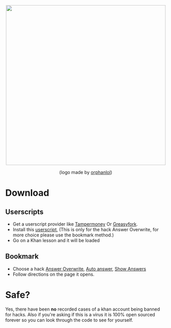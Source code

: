 <p align="center">
<img src="https://github.com/ilytobias/Khan-Destroyer/assets/165577429/fcd7fa24-a62c-46c8-bc02-78463bd4c64a"/ width="500" height="500"><div align="center">

  (logo made by [orphanlol](https://github.com/orphanlol))
</div>

# Download

## Userscripts

* Get a userscript provider like [Tampermoney](https://chromewebstore.google.com/detail/tampermonkey/dhdgffkkebhmkfjojejmpbldmpobfkfo) Or [Greasyfork](https://addons.mozilla.org/en-US/firefox/addon/greasemonkey/).
* Install this [userscript](https://github.com/ilytobias/Khan-Destroyer/blob/main/userscript.user.js), (This is only for the hack Answer Overwrite, for more choice please use the bookmark method.)
* Go on a Khan lesson and it will be loaded
  
## Bookmark

* Choose a hack [Answer Overwrite](https://github.com/ilytobias/Khan-Destroyer/blob/main/cheats/answer_overwrite.md), [Auto answer](https://github.com/ilytobias/Khan-Destroyer/blob/main/cheats/auto_answer.md), [Show Answers](https://github.com/ilytobias/Khan-Destroyer/blob/main/cheats/show_answers.md)
* Follow directions on the page it opens. 

# Safe?
Yes, there have been **no** recorded cases of a khan account being banned for hacks. Also if you're asking if this is a virus it is 100% open sourced forever so you can look through the code to see for yourself.
